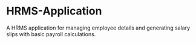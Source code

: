 # HRMS-Application
A HRMS application for managing employee details and generating salary slips with basic payroll calculations.
